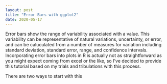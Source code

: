 ```yaml
---
layout: post
title: "Error Bars with ggplot2"
date: 2020-05-17
---
```



Error bars show the range of variability associated with a value. This variability can be representative of natural variations, uncertainty, or error, and can be caluculated from a number of measures for variation including standard deviation, standard error, range, and confidence intervals. Incorporating error bars into plots in R is actually not as straightforward as you might expect coming from excel or the like, so I've decided to provide this tutorial based on my trials and tribulations with this process. 

There are two ways to start with this
